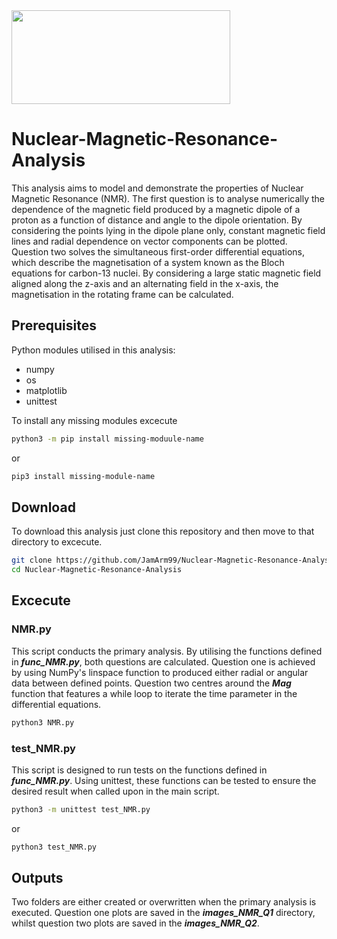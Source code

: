 <img src="https://drive.google.com/uc?export=view&id=1QspeLL4wVjzzIGHuyYVMfy2-77yHECNT" width = "350" height="150">

# Nuclear-Magnetic-Resonance-Analysis

This analysis aims to model and demonstrate the properties of Nuclear Magnetic Resonance (NMR). The first question is to analyse numerically the dependence of the magnetic field produced by a magnetic dipole of a proton as a function of distance and angle to the dipole orientation. By considering the points lying in the dipole plane only, constant magnetic field lines and radial dependence on vector components can be plotted. Question two solves the simultaneous first-order differential equations, which describe the magnetisation of a system known as the Bloch equations for carbon-13 nuclei. By considering a large static magnetic field aligned along the z-axis and an alternating field in the x-axis, the magnetisation in the rotating frame can be calculated.

## Prerequisites

Python modules utilised in this analysis:

- numpy
- os
- matplotlib
- unittest

To install any missing modules excecute

```bash
python3 -m pip install missing-moduule-name
```

or

```bash
pip3 install missing-module-name
```

## Download

To download this analysis just clone this repository and then move to that directory to excecute.

```bash
git clone https://github.com/JamArm99/Nuclear-Magnetic-Resonance-Analysis.git
cd Nuclear-Magnetic-Resonance-Analysis
```

## Excecute

### NMR.py

This script conducts the primary analysis. By utilising the functions defined in **_func_NMR.py_**, both questions are calculated. Question one is achieved by using NumPy's linspace function to produced either radial or angular data between defined points. Question two centres around the **_Mag_** function that features a while loop to iterate the time parameter in the differential equations.

```bash
python3 NMR.py
```

### test_NMR.py

This script is designed to run tests on the functions defined in **_func_NMR.py_**. Using unittest, these functions can be tested to ensure the desired result when called upon in the main script.

```bash
python3 -m unittest test_NMR.py
```

or

```bash
python3 test_NMR.py
```

## Outputs

Two folders are either created or overwritten when the primary analysis is executed. Question one plots are saved in the **_images_NMR_Q1_** directory, whilst question two plots are saved in the **_images_NMR_Q2_**.

